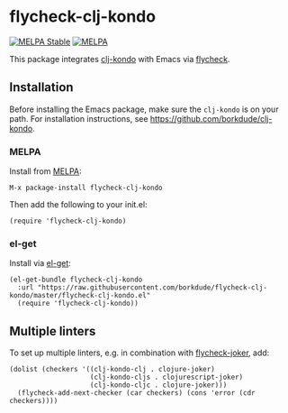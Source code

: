 # flycheck-clj-kondo

[![MELPA Stable](https://stable.melpa.org/packages/flycheck-clj-kondo-badge.svg)](https://stable.melpa.org/#/flycheck-clj-kondo)
[![MELPA](https://melpa.org/packages/flycheck-clj-kondo-badge.svg)](https://melpa.org/#/flycheck-clj-kondo)

This package integrates [clj-kondo](https://github.com/borkdude/clj-kondo) with Emacs via [flycheck](https://www.flycheck.org).

## Installation

Before installing the Emacs package, make sure the `clj-kondo` is on your
path. For installation instructions, see https://github.com/borkdude/clj-kondo.

### MELPA

Install from [MELPA](https://melpa.org/#/flycheck-clj-kondo):

```
M-x package-install flycheck-clj-kondo
```

Then add the following to your init.el:

```
(require 'flycheck-clj-kondo)
```

### el-get

Install via [el-get](https://github.com/dimitri/el-get):

``` emacs-lisp
(el-get-bundle flycheck-clj-kondo
  :url "https://raw.githubusercontent.com/borkdude/flycheck-clj-kondo/master/flycheck-clj-kondo.el"
  (require 'flycheck-clj-kondo))
```

## Multiple linters

To set up multiple linters, e.g. in combination with
[flycheck-joker](https://github.com/candid82/flycheck-joker), add:

``` emacs-lisp
(dolist (checkers '((clj-kondo-clj . clojure-joker)
                    (clj-kondo-cljs . clojurescript-joker)
                    (clj-kondo-cljc . clojure-joker)))
  (flycheck-add-next-checker (car checkers) (cons 'error (cdr checkers))))
```
